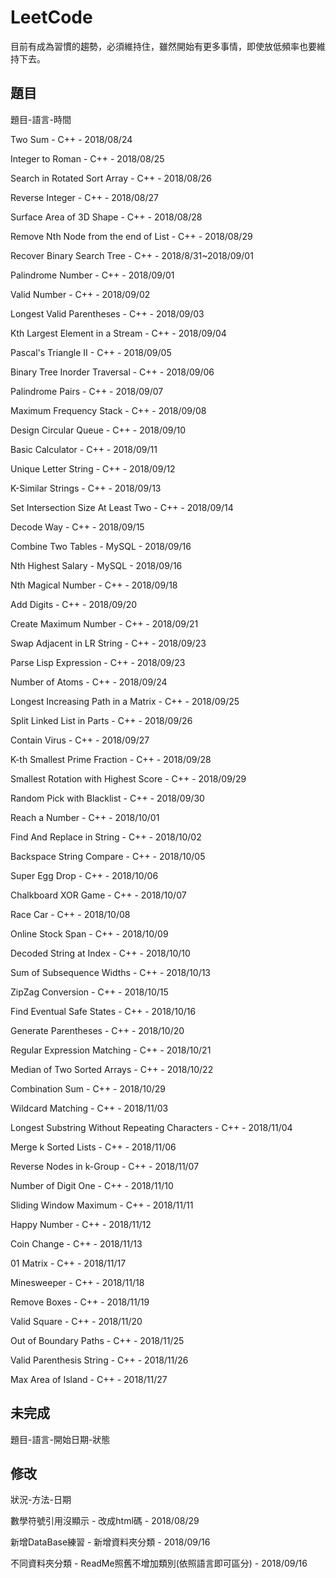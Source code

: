 # LeetCode
目前有成為習慣的趨勢，必須維持住，雖然開始有更多事情，即使放低頻率也要維持下去。

## 題目
題目-語言-時間

Two Sum - C++ - 2018/08/24

Integer to Roman - C++ - 2018/08/25

Search in Rotated Sort Array - C++ - 2018/08/26

Reverse Integer - C++ - 2018/08/27

Surface Area of 3D Shape - C++ - 2018/08/28

Remove Nth Node from the end of List - C++ - 2018/08/29

Recover Binary Search Tree - C++ - 2018/8/31~2018/09/01

Palindrome Number - C++ - 2018/09/01

Valid Number - C++ - 2018/09/02

Longest Valid Parentheses - C++ - 2018/09/03

Kth Largest Element in a Stream - C++ - 2018/09/04

Pascal's Triangle II - C++ - 2018/09/05

Binary Tree Inorder Traversal - C++ - 2018/09/06

Palindrome Pairs - C++ - 2018/09/07

Maximum Frequency Stack - C++ - 2018/09/08

Design Circular Queue - C++ - 2018/09/10

Basic Calculator - C++ - 2018/09/11

Unique Letter String - C++ - 2018/09/12

K-Similar Strings - C++ - 2018/09/13

Set Intersection Size At Least Two - C++ - 2018/09/14

Decode Way - C++ - 2018/09/15

Combine Two Tables - MySQL - 2018/09/16

Nth Highest Salary - MySQL - 2018/09/16

Nth Magical Number - C++ - 2018/09/18

Add Digits - C++ - 2018/09/20

Create Maximum Number - C++ - 2018/09/21

Swap Adjacent in LR String - C++ - 2018/09/23

Parse Lisp Expression - C++ - 2018/09/23

Number of Atoms - C++ - 2018/09/24

Longest Increasing Path in a Matrix - C++ - 2018/09/25

Split Linked List in Parts - C++ - 2018/09/26

Contain Virus - C++ - 2018/09/27

K-th Smallest Prime Fraction - C++ - 2018/09/28

Smallest Rotation with Highest Score - C++ - 2018/09/29

Random Pick with Blacklist - C++ - 2018/09/30

Reach a Number - C++ - 2018/10/01

Find And Replace in String - C++ - 2018/10/02

Backspace String Compare - C++ - 2018/10/05

Super Egg Drop - C++ - 2018/10/06

Chalkboard XOR Game - C++ - 2018/10/07

Race Car - C++ - 2018/10/08

Online Stock Span - C++ - 2018/10/09

Decoded String at Index - C++ - 2018/10/10

Sum of Subsequence Widths - C++ - 2018/10/13

ZipZag Conversion - C++ - 2018/10/15

Find Eventual Safe States - C++ - 2018/10/16

Generate Parentheses - C++ - 2018/10/20

Regular Expression Matching - C++ - 2018/10/21

Median of Two Sorted Arrays - C++ - 2018/10/22

Combination Sum - C++ - 2018/10/29

Wildcard Matching - C++ - 2018/11/03

Longest Substring Without Repeating Characters - C++ - 2018/11/04

Merge k Sorted Lists - C++ - 2018/11/06

Reverse Nodes in k-Group - C++ - 2018/11/07

Number of Digit One - C++ - 2018/11/10

Sliding Window Maximum - C++ - 2018/11/11

Happy Number - C++ - 2018/11/12

Coin Change - C++ - 2018/11/13

01 Matrix - C++ - 2018/11/17

Minesweeper - C++ - 2018/11/18

Remove Boxes - C++ - 2018/11/19

Valid Square - C++ - 2018/11/20

Out of Boundary Paths - C++ - 2018/11/25

Valid Parenthesis String - C++ - 2018/11/26

Max Area of Island - C++ - 2018/11/27

## 未完成
題目-語言-開始日期-狀態

## 修改
狀況-方法-日期

數學符號引用沒顯示 - 改成html碼 - 2018/08/29

新增DataBase練習 - 新增資料夾分類 - 2018/09/16

不同資料夾分類 - ReadMe照舊不增加類別(依照語言即可區分) - 2018/09/16
